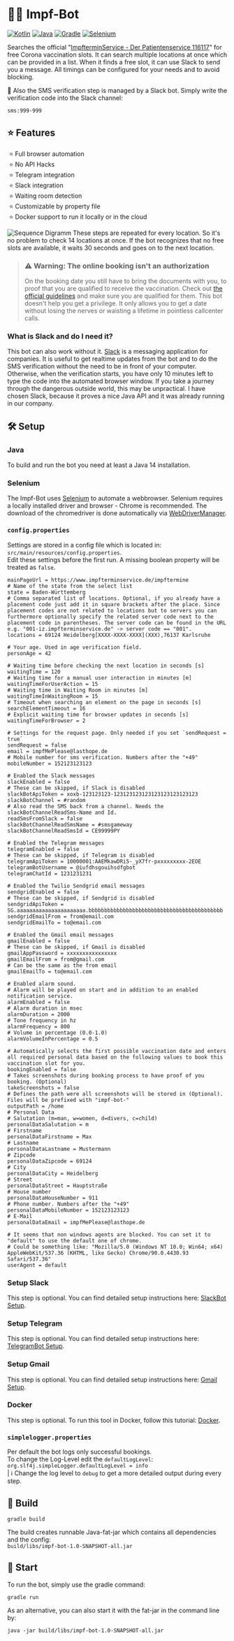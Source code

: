 # 💉🤖 Impf-Bot

[![Kotlin](https://img.shields.io/badge/Kotlin-1.4.32-blue.svg?style=flat&logo=kotlin&logoColor=white)](http://kotlinlang.org)
[![Java](https://img.shields.io/badge/Java-14-red.svg?style=flat&logo=Java&logoColor=white)](https://adoptopenjdk.net)
[![Gradle](https://img.shields.io/badge/Gradle-7.0.0-08313A.svg?style=flat&logo=Java&logoColor=white)](https://gradle.org)
[![Selenium](https://img.shields.io/badge/Selenium-3.141.59-green.svg?style=flat&logo=Selenium&logoColor=white)](https://www.selenium.dev/)

Searches the official "[ImpfterminService - Der Patientenservice 116117](https://www.impfterminservice.de/)" for free
Corona vaccination slots. It can search multiple locations at once which can be provided in a list. When it finds a free slot, it
can use Slack to send you a message. All timings can be configured for your needs and to avoid blocking.

📱 Also the SMS verification step is managed by a Slack bot. Simply write the verification code into the Slack channel:
```properties
sms:999-999
```

## ⭐ Features
 ⭐ Full browser automation   
 ⭐ No API Hacks  
 ⭐ Telegram integration  
 ⭐ Slack integration  
 ⭐ Waiting room detection   
 ⭐ Customizable by property file  
 ⭐ Docker support to run it locally or in the cloud


![Sequence Digramm](doc/sequence-doku.png)
These steps are repeated for every location. So it's no problem to check 14 locations at once.
If the bot recognizes that no free slots are available, it waits 30 seconds and goes on to the next location.

> ### ⚠ Warning: The online booking isn't an authorization
> On the booking date you still have to bring the documents with you, to proof that you are qualified to receive the vaccination.
> Check out [the official guidelines](https://sozialministerium.baden-wuerttemberg.de/de/gesundheit-pflege/gesundheitsschutz/infektionsschutz-hygiene/informationen-zu-coronavirus/impfberechtigt-bw/)
> and make sure you are qualified for them. This bot doesn't help you get a privilege. It only allows you to get a date without losing the nerves or waisting a lifetime in pointless callcenter calls.

### What is Slack and do I need it?
This bot can also work without it. [Slack](https://slack.com/) is a messaging application for companies.
It is useful to get realtime updates from the bot and to do the SMS verification without the need to be in front of your computer.
Otherwise, when the verification starts, you have only 10 minutes left to type the code into the automated browser window.
If you take a journey through the dangerous outside world, this may be unpractical. I have chosen Slack, because it proves a nice Java API
and it was already running in our company.

## 🛠 Setup

### Java
To build and run the bot you need at least a Java 14 installation.

### Selenium

The Impf-Bot uses [Selenium](https://www.selenium.dev) to automate a webbrowser. Selenium requires a locally installed
driver and browser - Chrome is recommended. The download of the chromedriver is done automatically via [WebDriverManager](https://github.com/bonigarcia/webdrivermanager).

### `config.properties`
Settings are stored in a config file which is located in: `src/main/resources/config.properties`.  
Edit these settings before the first run. A missing boolean property will be treated as `false`.

```properties
mainPageUrl = https://www.impfterminservice.de/impftermine
# Name of the state from the select list
state = Baden-Württemberg
# Comma separated list of locations. Optional, if you already have a placement code just add it in square brackets after the place. Since placement codes are not related to locations but to servers you can furthermore optionally specify the related server code next to the placement code in parentheses. The server code can be found in the URL e.g. "001-iz.impfterminservice.de" -> server code == "001".
locations = 69124 Heidelberg[XXXX-XXXX-XXXX](XXX),76137 Karlsruhe

# Your age. Used in age verification field.
personAge = 42

# Waiting time before checking the next location in seconds [s]
waitingTime = 120
# Waiting time for a manual user interaction in minutes [m]
waitingTimeForUserAction = 15
# Waiting time in Waiting Room in minutes [m]
waitingTimeInWaitingRoom = 15
# Timeout when searching an element on the page in seconds [s]
searchElementTimeout = 16
# Explicit waiting time for browser updates in seconds [s]
waitingTimeForBrowser = 2

# Settings for the request page. Only needed if you set `sendRequest = true`
sendRequest = false
email = impfMePlease@lasthope.de
# Mobile number for sms verification. Numbers after the "+49"
mobileNumber = 152123123123

# Enabled the Slack messages
slackEnabled = false
# These can be skipped, if Slack is disabled
slackBotApiToken = xoxb-123123123-123123123123123123123123123
slackBotChannel = #random
# Also read the SMS back from a channel. Needs the slackBotChannelReadSms-Name and Id.
readSmsFromSlack = false
slackBotChannelReadSmsName = #smsgameway
slackBotChannelReadSmsId = CE99999PY

# Enabled the Telegram messages
telegramEnabled = false
# These can be skipped, if Telegram is disabled
telegramApiToken = 10000001:AAEMkawDRi5-_yX7fr-pxxxxxxxxx-2EOE
telegramBotUsername = @iufdhsgouihsdfgbot
telegramChatId = 1231231231

# Enabled the Twilio Sendgrid email messages
sendgridEnabled = false
# These can be skipped, if Sendgrid is disabled
sendgridApiToken = SG.aaaaaaaaaaaaaaaaaaaaaa.bbbbbbbbbbbbbbbbbbbbbbbbbbbbbbbbbbbbbbbbbbb
sendgridEmailFrom = from@email.com
sendgridEmailTo = to@email.com

# Enabled the Gmail email messages
gmailEnabled = false
# These can be skipped, if Gmail is disabled
gmailAppPassword = xxxxxxxxxxxxxxxx
gmailEmailFrom = from@gmail.com
# Can be the same as the from email
gmailEmailTo = to@email.com

# Enabled alarm sound.
# Alarm will be played on start and in addition to an enabled notification service.
alarmEnabled = false
# Alarm duration in msec
alarmDuration = 2000
# Tone frequency in hz
alarmFrequency = 800
# Volume in percentage (0.0-1.0)
alarmVolumeInPercentage = 0.5

# Automatically selects the first possible vaccination date and enters all required personal data based on the following values to book this vaccination slot for you.
bookingEnabled = false
# Takes screenshots during booking process to have proof of you booking. (Optional)
takeScreenshots = false
# Defines the path were all screenshots will be stored in (Optional). Files will be prefixed with "impf-bot-"
outputPath = /home
# Personal Data
# Salutation (m=man, w=women, d=divers, c=child)
personalDataSalutation = m
# Firstname
personalDataFirstname = Max
# Lastname
personalDataLastname = Mustermann
# Zipcode
personalDataZipcode = 69124
# City
personalDataCity = Heidelberg
# Street
personalDataStreet = Hauptstraße
# House number
personalDataHouseNumber = 911
# Phone number. Numbers after the "+49"
personalDataMobileNumber = 152123123123
# E-Mail
personalDataEmail = impfMePlease@lasthope.de

# It seems that non windows agents are blocked. You can set it to "default" to use the default one of chrome.
# Could be something like: "Mozilla/5.0 (Windows NT 10.0; Win64; x64) AppleWebKit/537.36 (KHTML, like Gecko) Chrome/90.0.4430.93 Safari/537.36"
userAgent = default
```

### Setup Slack
This step is optional. You can find detailed setup instructions here: [SlackBot Setup](/doc/slack_setup/SLACK_SETUP.md).

### Setup Telegram
This step is optional. You can find detailed setup instructions here: [TelegramBot Setup](/doc/telegram_setup/TELEGRAM_SETUP.md).

### Setup Gmail
This step is optional. You can find detailed setup instructions here: [Gmail Setup](/doc/gmail_setup/GMAIL_SETUP.md).

### Docker
This step is optional. To run this tool in Docker, follow this tutorial: [Docker](/doc/docker/DOCKER_SETUP.md).

### `simplelogger.properties`
Per default the bot logs only successful bookings.    
To change the Log-Level edit the `defaultLogLevel`:  
`org.slf4j.simpleLogger.defaultLogLevel = info`  
| ℹ Change the log level to `debug` to get a more detailed output during every step.

## 🔨 Build

```shell
gradle build
```
The build creates runnable Java-fat-jar which contains all dependencies and the config:  
`build/libs/impf-bot-1.0-SNAPSHOT-all.jar`

## 🚀 Start

To run the bot, simply use the gradle command:
```shell
gradle run
```

As an alternative, you can also start it with the fat-jar in the command line by:
```shell
java -jar build/libs/impf-bot-1.0-SNAPSHOT-all.jar 
```
